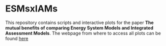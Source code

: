 # ESMsxIAMs
This repository contains scripts and interactive plots for the paper **The mutual benefits of comparing Energy System Models and Integrated Assessment Models**.
The webpage from where to access all plots can be found [here](https://hauhe.github.io/ESMsxIAMs/)
